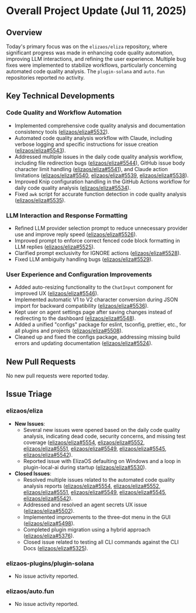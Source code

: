 # Overall Project Update (Jul 11, 2025)

## Overview
Today's primary focus was on the `elizaos/eliza` repository, where significant progress was made in enhancing code quality automation, improving LLM interactions, and refining the user experience. Multiple bug fixes were implemented to stabilize workflows, particularly concerning automated code quality analysis. The `plugin-solana` and `auto.fun` repositories reported no activity.

## Key Technical Developments

### Code Quality and Workflow Automation
- Implemented comprehensive code quality analysis and documentation consistency tools ([elizaos/eliza#5532](https://github.com/elizaos/eliza/pull/5532)).
- Automated code quality analysis workflow with Claude, including verbose logging and specific instructions for issue creation ([elizaos/eliza#5543](https://github.com/elizaos/eliza/pull/5543)).
- Addressed multiple issues in the daily code quality analysis workflow, including file redirection bugs ([elizaos/eliza#5544](https://github.com/elizaos/eliza/pull/5544)), GitHub issue body character limit handling ([elizaos/eliza#5541](https://github.com/elizaos/eliza/pull/5541)), and Claude action limitations ([elizaos/eliza#5540](https://github.com/elizaos/eliza/pull/5540), [elizaos/eliza#5539](https://github.com/elizaos/eliza/pull/5539), [elizaos/eliza#5538](https://github.com/elizaos/eliza/pull/5538)).
- Improved Knip configuration handling in the GitHub Actions workflow for daily code quality analysis ([elizaos/eliza#5534](https://github.com/elizaos/eliza/pull/5534)).
- Fixed `awk` script for accurate function detection in code quality analysis ([elizaos/eliza#5535](https://github.com/elizaos/eliza/pull/5535)).

### LLM Interaction and Response Formatting
- Refined LLM provider selection prompt to reduce unnecessary provider use and improve reply speed ([elizaos/eliza#5526](https://github.com/elizaos/eliza/pull/5526)).
- Improved prompt to enforce correct fenced code block formatting in LLM replies ([elizaos/eliza#5525](https://github.com/elizaos/eliza/pull/5525)).
- Clarified prompt exclusivity for IGNORE actions ([elizaos/eliza#5528](https://github.com/elizaos/eliza/pull/5528)).
- Fixed LLM ambiguity handling bugs ([elizaos/eliza#5529](https://github.com/elizaos/eliza/pull/5529)).

### User Experience and Configuration Improvements
- Added auto-resizing functionality to the `ChatInput` component for improved UX ([elizaos/eliza#5546](https://github.com/elizaos/eliza/pull/5546)).
- Implemented automatic V1 to V2 character conversion during JSON import for backward compatibility ([elizaos/eliza#5536](https://github.com/elizaos/eliza/pull/5536)).
- Kept user on agent settings page after saving changes instead of redirecting to the dashboard ([elizaos/eliza#5548](https://github.com/elizaos/eliza/pull/5548)).
- Added a unified "configs" package for eslint, tsconfig, prettier, etc., for all plugins and projects ([elizaos/eliza#5508](https://github.com/elizaos/eliza/pull/5508)).
- Cleaned up and fixed the configs package, addressing missing build errors and updating documentation ([elizaos/eliza#5524](https://github.com/elizaos/eliza/pull/5524)).

## New Pull Requests
No new pull requests were reported today.

## Issue Triage

### elizaos/eliza
- **New Issues**:
    - Several new issues were opened based on the daily code quality analysis, indicating dead code, security concerns, and missing test coverage ([elizaos/eliza#5554](https://github.com/elizaos/eliza/issues/5554), [elizaos/eliza#5552](https://github.com/elizaos/eliza/issues/5552), [elizaos/eliza#5551](https://github.com/elizaos/eliza/issues/5551), [elizaos/eliza#5549](https://github.com/elizaos/eliza/issues/5549), [elizaos/eliza#5545](https://github.com/elizaos/eliza/issues/5545), [elizaos/eliza#5542](https://github.com/elizaos/eliza/issues/5542)).
    - Reported issue with ElizaOS defaulting on Windows and a loop in plugin-local-ai during startup ([elizaos/eliza#5530](https://github.com/elizaos/eliza/issues/5530)).
- **Closed Issues**:
    - Resolved multiple issues related to the automated code quality analysis reports ([elizaos/eliza#5554](https://github.com/elizaos/eliza/issues/5554), [elizaos/eliza#5552](https://github.com/elizaos/eliza/issues/5552), [elizaos/eliza#5551](https://github.com/elizaos/eliza/issues/5551), [elizaos/eliza#5549](https://github.com/elizaos/eliza/issues/5549), [elizaos/eliza#5545](https://github.com/elizaos/eliza/issues/5545), [elizaos/eliza#5542](https://github.com/elizaos/eliza/issues/5542)).
    - Addressed and resolved an agent secrets UX issue ([elizaos/eliza#5502](https://github.com/elizaos/eliza/issues/5502)).
    - Implemented improvements to the three-dot menu in the GUI ([elizaos/eliza#5498](https://github.com/elizaos/eliza/issues/5498)).
    - Completed plugin migration using a hybrid approach ([elizaos/eliza#5376](https://github.com/elizaos/eliza/issues/5376)).
    - Closed issue related to testing all CLI commands against the CLI Docs ([elizaos/eliza#5325](https://github.com/elizaos/eliza/issues/5325)).

### elizaos-plugins/plugin-solana
- No issue activity reported.

### elizaos/auto.fun
- No issue activity reported.